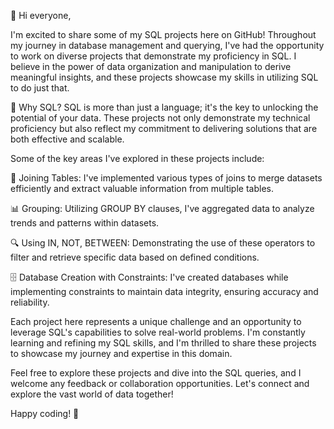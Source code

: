👋 Hi everyone,

I'm excited to share some of my SQL projects here on GitHub! Throughout my journey in database management and querying, I've had the opportunity to work on diverse projects that demonstrate my proficiency in SQL. I believe in the power of data organization and manipulation to derive meaningful insights, and these projects showcase my skills in utilizing SQL to do just that.

🚀 Why SQL?
SQL is more than just a language; it's the key to unlocking the potential of your data. These projects not only demonstrate my technical proficiency but also reflect my commitment to delivering solutions that are both effective and scalable.

Some of the key areas I've explored in these projects include:

🔗 Joining Tables: I've implemented various types of joins to merge datasets efficiently and extract valuable information from multiple tables.

📊 Grouping: Utilizing GROUP BY clauses, I've aggregated data to analyze trends and patterns within datasets.

🔍 Using IN, NOT, BETWEEN: Demonstrating the use of these operators to filter and retrieve specific data based on defined conditions.

🗄️ Database Creation with Constraints: I've created databases while implementing constraints to maintain data integrity, ensuring accuracy and reliability.

Each project here represents a unique challenge and an opportunity to leverage SQL's capabilities to solve real-world problems. I'm constantly learning and refining my SQL skills, and I'm thrilled to share these projects to showcase my journey and expertise in this domain.

Feel free to explore these projects and dive into the SQL queries, and I welcome any feedback or collaboration opportunities. Let's connect and explore the vast world of data together!

Happy coding! 🚀
